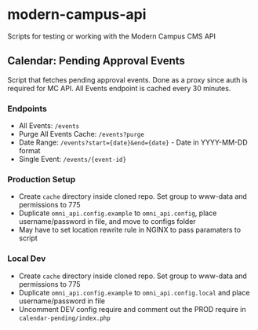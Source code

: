 # modern-campus-api
Scripts for testing or working with the Modern Campus CMS API

## Calendar: Pending Approval Events
Script that fetches pending approval events. Done as a proxy since auth is required for MC API.
All Events endpoint is cached every 30 minutes.

### Endpoints
- All Events: `/events`
- Purge All Events Cache: `/events?purge`
- Date Range: `/events?start={date}&end={date}` - Date in YYYY-MM-DD format
- Single Event: `/events/{event-id}`

### Production Setup 
- Create `cache` directory inside cloned repo. Set group to www-data and permissions to 775
- Duplicate `omni_api.config.example` to `omni_api.config`, place username/password in file, and move to configs folder
- May have to set location rewrite rule in NGINX to pass paramaters to script

### Local Dev
- Create `cache` directory inside cloned repo. Set group to www-data and permissions to 775
- Duplicate `omni_api.config.example` to `omni_api.config.local` and place username/password in file
- Uncomment DEV config require and comment out the PROD require in `calendar-pending/index.php`
